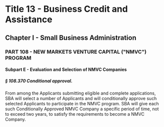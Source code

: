 
# Title 13 - Business Credit and Assistance
## Chapter I - Small Business Administration
### PART 108 - NEW MARKETS VENTURE CAPITAL ("NMVC") PROGRAM
#### Subpart E - Evaluation and Selection of NMVC Companies
##### § 108.370 Conditional approval.

From among the Applicants submitting eligible and complete applications, SBA will select a number of Applicants and will conditionally approve such selected Applicants to participate in the NMVC program. SBA will give each such Conditionally Approved NMVC Company a specific period of time, not to exceed two years, to satisfy the requirements to become a NMVC Company.
